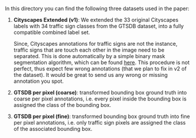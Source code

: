 In this directory you can find the following three datasets used in the paper:
1. **Cityscapes Extended (v1)**: We extended the 33 original Cityscapes labels with 34 traffic sign classes from the GTSDB dataset, into a fully compatible combined label set.
   
   Since, Cityscapes annotations for traffic signs are not the instance, traffic signs that are touch each other in the image need to be separated. This is done automatically by a simple binary mask segmentation algorithm, which can be found [here](https://github.com/pmeletis/IV2018-hierarchical-semantic-segmentation-for-heterogeneous-datasets/edit/master/datasets). This procedure is not perfect, thus expect few wrong annotations (that we plan to fix in v2 of the dataset). It would be great to send us any wrong or missing annotation you spot.
   
2. **GTSDB per pixel (coarse)**: transformed bounding box ground truth into coarse per pixel annotations, i.e. every pixel inside the bounding box is assigned the class of the bounding box.
3. **GTSDB per pixel (fine)**: transformed bounding box ground truth into fine per pixel annotations, i.e. only traffic sign pixels are assigned the class of the associated bounding box.
